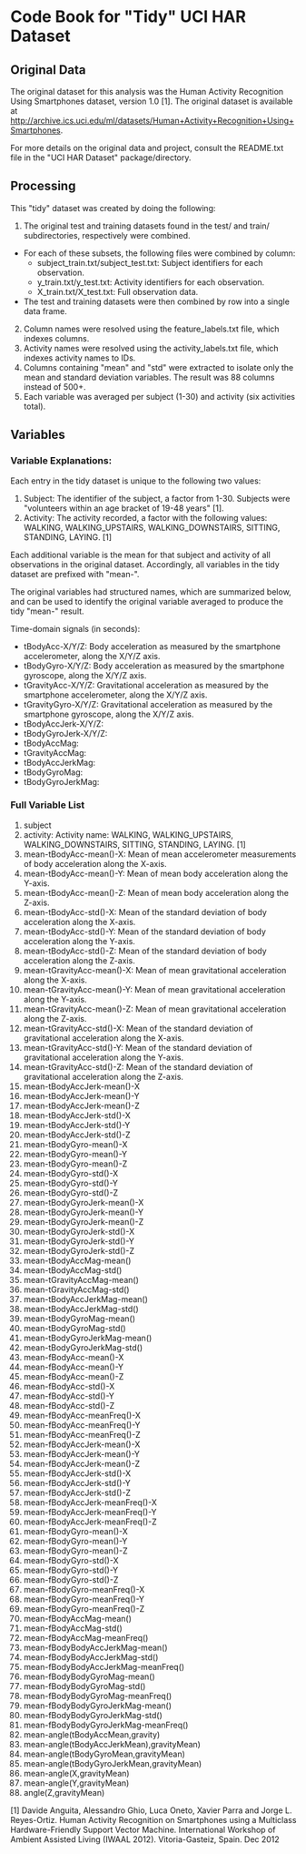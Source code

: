 # Code Book for "Tidy" UCI HAR Dataset

## Original Data

The original dataset for this analysis was the Human Activity Recognition Using Smartphones dataset, version 1.0 [1].  The original dataset is available at http://archive.ics.uci.edu/ml/datasets/Human+Activity+Recognition+Using+Smartphones.  

For more details on the original data and project, consult the README.txt file in the "UCI HAR Dataset" package/directory.


## Processing

This "tidy" dataset was created by doing the following:

1. The original test and training datasets found in the test/ and train/ subdirectories, respectively were combined.  
  * For each of these subsets, the following files were combined by column:
    * subject_train.txt/subject_test.txt: Subject identifiers for each observation.
    * y_train.txt/y_test.txt: Activity identifiers for each observation.
    * X_train.txt/X_test.txt: Full observation data.
  * The test and training datasets were then combined by row into a single data frame.
2. Column names were resolved using the feature_labels.txt file, which indexes columns.
3. Activity names were resolved using the activity_labels.txt file, which indexes activity names to IDs.
4. Columns containing "mean" and "std" were extracted to isolate only the mean and standard deviation variables.  The result was 88 columns instead of 500+.
5. Each variable was averaged per subject (1-30) and activity (six activities total).

## Variables

### Variable Explanations:

Each entry in the tidy dataset is unique to the following two values:
1. Subject: The identifier of the subject, a factor from 1-30.  Subjects were "volunteers within an age bracket of 19-48 years" [1].  
2. Activity: The activity recorded, a factor with the following values: WALKING, WALKING_UPSTAIRS, WALKING_DOWNSTAIRS, SITTING, STANDING, LAYING. [1]

Each additional variable is the mean for that subject and activity of all observations in the original dataset.  Accordingly, all variables in the tidy dataset are prefixed with "mean-".  

The original variables had structured names, which are summarized below, and can be used to identify the original variable averaged to produce the tidy "mean-" result. 

Time-domain signals (in seconds): 
* tBodyAcc-X/Y/Z: Body acceleration as measured by the smartphone accelerometer, along the X/Y/Z axis.
* tBodyGyro-X/Y/Z: Body acceleration as measured by the smartphone gyroscope, along the X/Y/Z axis.
* tGravityAcc-X/Y/Z: Gravitational acceleration as measured by the smartphone accelerometer, along the X/Y/Z axis.
* tGravityGyro-X/Y/Z: Gravitational acceleration as measured by the smartphone gyroscope, along the X/Y/Z axis.
* tBodyAccJerk-X/Y/Z: 
* tBodyGyroJerk-X/Y/Z: 
* tBodyAccMag:
* tGravityAccMag:
* tBodyAccJerkMag:
* tBodyGyroMag:
* tBodyGyroJerkMag:

### Full Variable List
1. subject
2. activity: Activity name: WALKING, WALKING_UPSTAIRS, WALKING_DOWNSTAIRS, SITTING, STANDING, LAYING. [1]
3. mean-tBodyAcc-mean()-X: Mean of mean accelerometer measurements of body acceleration along the X-axis.
4. mean-tBodyAcc-mean()-Y: Mean of mean body acceleration along the Y-axis.
5. mean-tBodyAcc-mean()-Z: Mean of mean body acceleration along the Z-axis.
6. mean-tBodyAcc-std()-X: Mean of the standard deviation of body acceleration along the X-axis.
7. mean-tBodyAcc-std()-Y: Mean of the standard deviation of body acceleration along the Y-axis.
8. mean-tBodyAcc-std()-Z: Mean of the standard deviation of body acceleration along the Z-axis.
9. mean-tGravityAcc-mean()-X: Mean of mean gravitational acceleration along the X-axis.
10. mean-tGravityAcc-mean()-Y: Mean of mean gravitational acceleration along the Y-axis.
11. mean-tGravityAcc-mean()-Z: Mean of mean gravitational acceleration along the Z-axis.
12. mean-tGravityAcc-std()-X: Mean of the standard deviation of gravitational acceleration along the X-axis.
13. mean-tGravityAcc-std()-Y: Mean of the standard deviation of gravitational acceleration along the Y-axis.
14. mean-tGravityAcc-std()-Z: Mean of the standard deviation of gravitational acceleration along the Z-axis.
15. mean-tBodyAccJerk-mean()-X
16. mean-tBodyAccJerk-mean()-Y
17. mean-tBodyAccJerk-mean()-Z
18. mean-tBodyAccJerk-std()-X
19. mean-tBodyAccJerk-std()-Y
20. mean-tBodyAccJerk-std()-Z
21. mean-tBodyGyro-mean()-X
22. mean-tBodyGyro-mean()-Y
23. mean-tBodyGyro-mean()-Z
24. mean-tBodyGyro-std()-X
25. mean-tBodyGyro-std()-Y
26. mean-tBodyGyro-std()-Z
27. mean-tBodyGyroJerk-mean()-X
28. mean-tBodyGyroJerk-mean()-Y
29. mean-tBodyGyroJerk-mean()-Z
30. mean-tBodyGyroJerk-std()-X
31. mean-tBodyGyroJerk-std()-Y
32. mean-tBodyGyroJerk-std()-Z
33. mean-tBodyAccMag-mean()
34. mean-tBodyAccMag-std()
35. mean-tGravityAccMag-mean()
36. mean-tGravityAccMag-std()
37. mean-tBodyAccJerkMag-mean()
38. mean-tBodyAccJerkMag-std()
39. mean-tBodyGyroMag-mean()
40. mean-tBodyGyroMag-std()
41. mean-tBodyGyroJerkMag-mean()
42. mean-tBodyGyroJerkMag-std()
43. mean-fBodyAcc-mean()-X
44. mean-fBodyAcc-mean()-Y
45. mean-fBodyAcc-mean()-Z
46. mean-fBodyAcc-std()-X
47. mean-fBodyAcc-std()-Y
48. mean-fBodyAcc-std()-Z
49. mean-fBodyAcc-meanFreq()-X
50. mean-fBodyAcc-meanFreq()-Y
51. mean-fBodyAcc-meanFreq()-Z
52. mean-fBodyAccJerk-mean()-X
53. mean-fBodyAccJerk-mean()-Y
54. mean-fBodyAccJerk-mean()-Z
55. mean-fBodyAccJerk-std()-X
56. mean-fBodyAccJerk-std()-Y
57. mean-fBodyAccJerk-std()-Z
58. mean-fBodyAccJerk-meanFreq()-X
59. mean-fBodyAccJerk-meanFreq()-Y
60. mean-fBodyAccJerk-meanFreq()-Z
61. mean-fBodyGyro-mean()-X
62. mean-fBodyGyro-mean()-Y
63. mean-fBodyGyro-mean()-Z
64. mean-fBodyGyro-std()-X
65. mean-fBodyGyro-std()-Y
66. mean-fBodyGyro-std()-Z
67. mean-fBodyGyro-meanFreq()-X
68. mean-fBodyGyro-meanFreq()-Y
69. mean-fBodyGyro-meanFreq()-Z
70. mean-fBodyAccMag-mean()
71. mean-fBodyAccMag-std()
72. mean-fBodyAccMag-meanFreq()
73. mean-fBodyBodyAccJerkMag-mean()
74. mean-fBodyBodyAccJerkMag-std()
75. mean-fBodyBodyAccJerkMag-meanFreq()
76. mean-fBodyBodyGyroMag-mean()
77. mean-fBodyBodyGyroMag-std()
78. mean-fBodyBodyGyroMag-meanFreq()
79. mean-fBodyBodyGyroJerkMag-mean()
80. mean-fBodyBodyGyroJerkMag-std()
81. mean-fBodyBodyGyroJerkMag-meanFreq()
82. mean-angle(tBodyAccMean,gravity)
83. mean-angle(tBodyAccJerkMean),gravityMean)
84. mean-angle(tBodyGyroMean,gravityMean)
85. mean-angle(tBodyGyroJerkMean,gravityMean)
86. mean-angle(X,gravityMean)
87. mean-angle(Y,gravityMean)
88. angle(Z,gravityMean)

[1] Davide Anguita, Alessandro Ghio, Luca Oneto, Xavier Parra and Jorge L. Reyes-Ortiz. Human Activity Recognition on Smartphones using a Multiclass Hardware-Friendly Support Vector Machine. International Workshop of Ambient Assisted Living (IWAAL 2012). Vitoria-Gasteiz, Spain. Dec 2012
